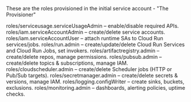
These are the roles provisioned in the initial service account - "The Provisioner"

roles/serviceusage.serviceUsageAdmin – enable/disable required APIs.
roles/iam.serviceAccountAdmin – create/delete service accounts.
roles/iam.serviceAccountUser – attach runtime SAs to Cloud Run services/jobs.
roles/run.admin – create/update/delete Cloud Run Services and Cloud Run Jobs, set invokers.
roles/artifactregistry.admin – create/delete repos, manage permissions.
roles/pubsub.admin – create/delete topics & subscriptions, manage IAM.
roles/cloudscheduler.admin – create/delete Scheduler jobs (HTTP or Pub/Sub targets).
roles/secretmanager.admin – create/delete secrets & versions, manage IAM.
roles/logging.configWriter – create sinks, buckets, exclusions.
roles/monitoring.admin – dashboards, alerting policies, uptime checks.
